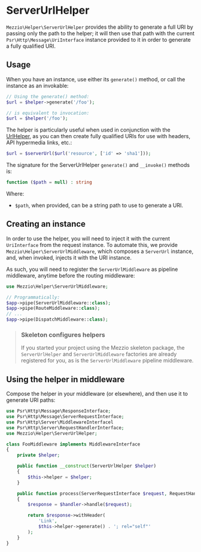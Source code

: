 # ServerUrlHelper

`Mezzio\Helper\ServerUrlHelper` provides the ability to generate a full
URI by passing only the path to the helper; it will then use that path with the
current `Psr\Http\Message\UriInterface` instance provided to it in order to
generate a fully qualified URI.

## Usage

When you have an instance, use either its `generate()` method, or call the
instance as an invokable:

```php
// Using the generate() method:
$url = $helper->generate('/foo');

// is equivalent to invocation:
$url = $helper('/foo');
```

The helper is particularly useful when used in conjunction with the
[UrlHelper](url-helper.md), as you can then create fully qualified URIs for use
with headers, API hypermedia links, etc.:

```php
$url = $serverUrl($url('resource', ['id' => 'sha1']));
```

The signature for the ServerUrlHelper `generate()` and `__invoke()` methods is:

```php
function ($path = null) : string
```

Where:

- `$path`, when provided, can be a string path to use to generate a URI.

## Creating an instance

In order to use the helper, you will need to inject it with the current
`UriInterface` from the request instance. To automate this, we provide
`Mezzio\Helper\ServerUrlMiddleware`, which composes a `ServerUrl`
instance, and, when invoked, injects it with the URI instance.

As such, you will need to register the `ServerUrlMiddleware` as pipeline
middleware, anytime before the routing middleware:

```php
use Mezzio\Helper\ServerUrlMiddleware;

// Programmatically:
$app->pipe(ServerUrlMiddleware::class);
$app->pipe(RouteMiddleware::class);
// ...
$app->pipe(DispatchMiddleware::class);
```

> ### Skeleton configures helpers
>
> If you started your project using the Mezzio skeleton package, the
> `ServerUrlHelper` and `ServerUrlMiddleware` factories are already registered
> for you, as is the `ServerUrlMiddleware` pipeline middleware.

## Using the helper in middleware

Compose the helper in your middleware (or elsewhere), and then use it to
generate URI paths:

```php
use Psr\Http\Message\ResponseInterface;
use Psr\Http\Message\ServerRequestInterface;
use Psr\Http\Server\MiddlewareInterfacel
use Psr\Http\Server\RequestHandlerInterface;
use Mezzio\Helper\ServerUrlHelper;

class FooMiddleware implements MiddlewareInterface
{
    private $helper;

    public function __construct(ServerUrlHelper $helper)
    {
        $this->helper = $helper;
    }

    public function process(ServerRequestInterface $request, RequestHandlerInterface $handler) : ResponseInterface
    {
        $response = $handler->handle($request);

        return $response->withHeader(
            'Link',
            $this->helper->generate() . '; rel="self"'
        );
    }
}
```
